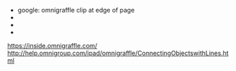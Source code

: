 
 * google: omnigraffle clip at edge of page
 * []( http://viget.com/inspire/omnigraffle-tips-and-tricks )
 * []( https://support.omnigroup.com/documentation/en/omnigraffle-61-for-mac/working-with-the-inspectors )
 * []( http://downloads2.omnigroup.com/software/MacOSX/Manuals/OmniGraffle-5-Manual.pdf )

https://inside.omnigraffle.com/
http://help.omnigroup.com/ipad/omnigraffle/ConnectingObjectswithLines.html

<!-- vim: set autoindent expandtab sw=4 syntax=markdown: -->
